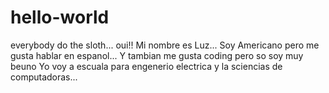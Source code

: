 # hello-world
everybody do the sloth...
oui!!
Mi nombre es Luz...
Soy Americano pero me gusta hablar en espanol...
Y tambian me gusta coding pero so soy muy beuno
Yo voy a escuala para engenerio electrica y la sciencias de computadoras...
